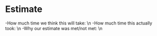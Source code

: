 # Estimate
  -How much time we think this will take: \n
  -How much time this actually took: \n
  -Why our estimate was met/not met: \n
